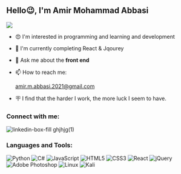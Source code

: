 <h2>Hello😉, I'm Amir Mohammad Abbasi</h2>
   
<img  src="https://user-images.githubusercontent.com/111681850/207242991-b07a8bc1-8f9e-4570-b151-7fbc5415f6ab.svg" align="center" />
       
- 😍 I'm interested in programming and learning and development
- 📖 I'm currently completing React & Jqourey
- 💭 Ask me about the **front end**
- 📫 How to reach me:

     amir.m.abbasi.2021@gmail.com
- 🪧 I find that the harder I work, the more luck I seem to have.

<h3>Connect with me:</h3>


![linkedin-box-fill ghjhjg(1)](https://user-images.githubusercontent.com/111681850/207700894-ff03fdbe-ee3e-491e-af94-5b61dc93d777.png)












<h3>Languages and Tools:</h3>

![Python](https://img.shields.io/badge/python-3670A0?style=for-the-badge&logo=python&logoColor=ffdd54)	  ![C#](https://img.shields.io/badge/c%23-%23239120.svg?style=for-the-badge&logo=c-sharp&logoColor=white)   ![JavaScript](https://img.shields.io/badge/javascript-%23323330.svg?style=for-the-badge&logo=javascript&logoColor=%23F7DF1E) ![HTML5](https://img.shields.io/badge/html5-%23E34F26.svg?style=for-the-badge&logo=html5&logoColor=white)	  ![CSS3](https://img.shields.io/badge/css3-%231572B6.svg?style=for-the-badge&logo=css3&logoColor=white) ![React](https://img.shields.io/badge/react-%2320232a.svg?style=for-the-badge&logo=react&logoColor=%2361DAFB)	![jQuery](https://img.shields.io/badge/jquery-%230769AD.svg?style=for-the-badge&logo=jquery&logoColor=white)      ![Adobe Photoshop](https://img.shields.io/badge/adobe%20photoshop-%2331A8FF.svg?style=for-the-badge&logo=adobe%20photoshop&logoColor=white)	  ![Linux](https://img.shields.io/badge/Linux-FCC624?style=for-the-badge&logo=linux&logoColor=black)	  ![Kali](https://img.shields.io/badge/Kali-268BEE?style=for-the-badge&logo=kalilinux&logoColor=white)








   


<!---
AmirMohammadAbbasii/AmirMohammadAbbasii is a ✨ special ✨ repository because its `README.md` (this file) appears on your GitHub profile.
You can click the Preview link to take a look at your changes.
--->
